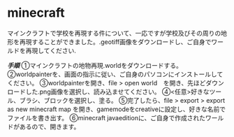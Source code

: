 # minecraft
マインクラフトで学校を再現する件について、一応ですが学校及びその周りの地形を再現することができました。.geotiff画像をダウンロードし、ご自身でワールドを再現してください.

***手順***
①マインクラフトの地物再現.worldをダウンロードする。
②worldpainterを、画面の指示に従い、ご自身のパソコンにインストールしてください。
③worldpainterを開き、file > open world　を開き、先ほどダウンロードした.png画像を選択し、読み込ませてください。
④<任意>好きなツール、ブラシ、ブロックを選択し、塗る。
⑤完了したら、file > export > export as new minecraft map を開き、gamemodeをcreativeに設定し、好きな名前でファイルを書き出す。
⑥minecraft javaeditionに、ご自身で作成されたワールドがあるので、開きます。
